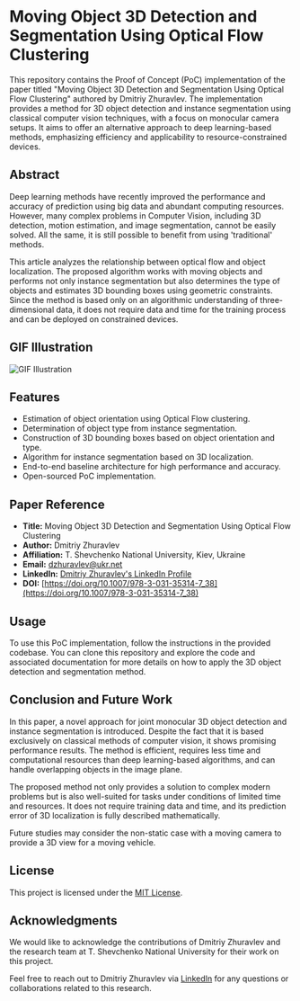# Moving Object 3D Detection and Segmentation Using Optical Flow Clustering

This repository contains the Proof of Concept (PoC) implementation of the paper titled "Moving Object 3D Detection and Segmentation Using Optical Flow Clustering" authored by Dmitriy Zhuravlev. The implementation provides a method for 3D object detection and instance segmentation using classical computer vision techniques, with a focus on monocular camera setups. It aims to offer an alternative approach to deep learning-based methods, emphasizing efficiency and applicability to resource-constrained devices.

## Abstract

Deep learning methods have recently improved the performance and accuracy of prediction using big data and abundant computing resources. However, many complex problems in Computer Vision, including 3D detection, motion estimation, and image segmentation, cannot be easily solved. All the same, it is still possible to benefit from using 'traditional' methods.

This article analyzes the relationship between optical flow and object localization. The proposed algorithm works with moving objects and performs not only instance segmentation but also determines the type of objects and estimates 3D bounding boxes using geometric constraints. Since the method is based only on an algorithmic understanding of three-dimensional data, it does not require data and time for the training process and can be deployed on constrained devices.

## GIF Illustration

![GIF Illustration](data/output_movie.gif)

## Features

- Estimation of object orientation using Optical Flow clustering.
- Determination of object type from instance segmentation.
- Construction of 3D bounding boxes based on object orientation and type.
- Algorithm for instance segmentation based on 3D localization.
- End-to-end baseline architecture for high performance and accuracy.
- Open-sourced PoC implementation.

## Paper Reference

- **Title:** Moving Object 3D Detection and Segmentation Using Optical Flow Clustering
- **Author:** Dmitriy Zhuravlev
- **Affiliation:** T. Shevchenko National University, Kiev, Ukraine
- **Email:** dzhuravlev@ukr.net
- **LinkedIn:** [Dmitriy Zhuravlev's LinkedIn Profile](https://www.linkedin.com/in/dmitriy-viktorovich-zhuravlev/)
- **DOI:** [https://doi.org/10.1007/978-3-031-35314-7_38](https://doi.org/10.1007/978-3-031-35314-7_38)

## Usage

To use this PoC implementation, follow the instructions in the provided codebase. You can clone this repository and explore the code and associated documentation for more details on how to apply the 3D object detection and segmentation method.

## Conclusion and Future Work

In this paper, a novel approach for joint monocular 3D object detection and instance segmentation is introduced. Despite the fact that it is based exclusively on classical methods of computer vision, it shows promising performance results. The method is efficient, requires less time and computational resources than deep learning-based algorithms, and can handle overlapping objects in the image plane.

The proposed method not only provides a solution to complex modern problems but is also well-suited for tasks under conditions of limited time and resources. It does not require training data and time, and its prediction error of 3D localization is fully described mathematically.

Future studies may consider the non-static case with a moving camera to provide a 3D view for a moving vehicle.

## License

This project is licensed under the [MIT License](LICENSE).

## Acknowledgments

We would like to acknowledge the contributions of Dmitriy Zhuravlev and the research team at T. Shevchenko National University for their work on this project.

Feel free to reach out to Dmitriy Zhuravlev via [LinkedIn](https://www.linkedin.com/in/dmitriy-viktorovich-zhuravlev/) for any questions or collaborations related to this research.


